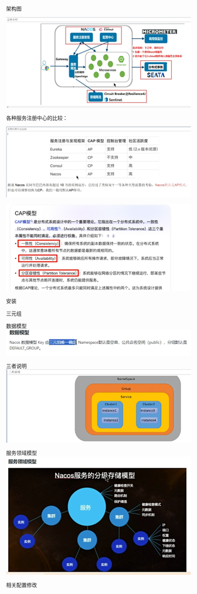 架构图

![img.png](img/img.png)


各种服务注册中心的比较：

![img_1.png](img/img_1.png)


![img_2.png](img/img_2.png)

安装

三元组

数据模型
![img_3.png](img/img_3.png)

三者说明
![img_5.png](img/img_5.png)



服务领域模型
![img_4.png](img/img_4.png)



相关配置修改







